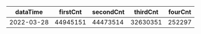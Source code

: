 |dataTime|firstCnt|secondCnt|thirdCnt|fourCnt|
|-|-|-|-|-|
|2022-03-28|44945151|44473514|32630351|252297|